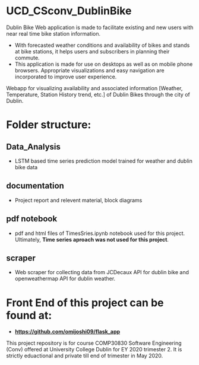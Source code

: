 # UCD_CSconv_DublinBike

Dublin Bike Web application is made to facilitate existing and new users with near real time bike station information.
 - With forecasted weather conditions and availability of bikes and stands at bike stations, it helps users and subscribers in planning their commute.
 - This application is made for use on desktops as well as on mobile phone browsers. Appropriate visualizations and easy navigation are incorporated to improve user experience.

Webapp for visualizing availability and associated information [Weather, Temperature, Station History trend,  etc.] of Dublin Bikes through the city of Dublin.

# Folder structure:

## Data_Analysis
 - LSTM based time series prediction model trained for weather and dublin bike data
## documentation
 - Project report and relevent material, block diagrams
## pdf notebook
 - pdf and html files of TimesSries.ipynb notebook used for this project. Ultimately, **Time series aproach was not used for this project**.
## scraper
 - Web scraper for collecting data from JCDecaux API for dublin bike and openweathermap API for dublin weather.  


# Front End of this project can be found at:
 - **https://github.com/omijoshi09/flask_app**

This project repository is for course COMP30830 Software Engineering (Conv) offered at University College Dublin for EY 2020 trimester 2. It is strictly eduactional and private till end of trimester in May 2020.  
